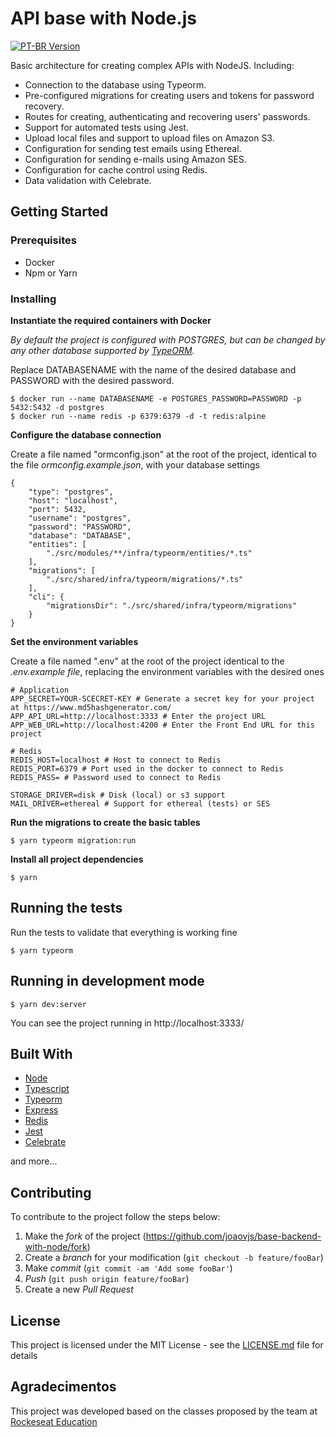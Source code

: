 # API base with Node.js
[![PT-BR Version][ptbr-image]][ptbr-url]

Basic architecture for creating complex APIs with NodeJS. Including:
- Connection to the database using Typeorm.
- Pre-configured migrations for creating users and tokens for password recovery.
- Routes for creating, authenticating and recovering users' passwords.
- Support for automated tests using Jest.
- Upload local files and support to upload files on Amazon S3.
- Configuration for sending test emails using Ethereal.
- Configuration for sending e-mails using Amazon SES.
- Configuration for cache control using Redis.
- Data validation with Celebrate.


## Getting Started

### Prerequisites

* Docker
* Npm or Yarn

### Installing

**Instantiate the required containers with Docker**

*By default the project is configured with POSTGRES, but can be changed by any other database supported by [TypeORM](https://typeorm.io/#/).*

Replace DATABASENAME with the name of the desired database and PASSWORD with the desired password.

```
$ docker run --name DATABASENAME -e POSTGRES_PASSWORD=PASSWORD -p 5432:5432 -d postgres
$ docker run --name redis -p 6379:6379 -d -t redis:alpine

```

**Configure the database connection**

Create a file named "ormconfig.json" at the root of the project, identical to the file *ormconfig.example.json*, with your database settings

```
{
	"type": "postgres",
	"host": "localhost",
	"port": 5432,
	"username": "postgres",
	"password": "PASSWORD",
	"database": "DATABASE",
	"entities": [
		"./src/modules/**/infra/typeorm/entities/*.ts"
	],
	"migrations": [
		"./src/shared/infra/typeorm/migrations/*.ts"
	],
	"cli": {
		"migrationsDir": "./src/shared/infra/typeorm/migrations"
	}
}
```

**Set the environment variables**

Create a file named ".env" at the root of the project identical to the *.env.example file*, replacing the environment variables with the desired ones

```
# Application
APP_SECRET=YOUR-SCECRET-KEY # Generate a secret key for your project at https://www.md5hashgenerator.com/
APP_API_URL=http://localhost:3333 # Enter the project URL
APP_WEB_URL=http://localhost:4200 # Enter the Front End URL for this project

# Redis
REDIS_HOST=localhost # Host to connect to Redis
REDIS_PORT=6379 # Port used in the docker to connect to Redis
REDIS_PASS= # Password used to connect to Redis

STORAGE_DRIVER=disk # Disk (local) or s3 support
MAIL_DRIVER=ethereal # Support for ethereal (tests) or SES
```

**Run the migrations to create the basic tables**

```
$ yarn typeorm migration:run
```

**Install all project dependencies**

```
$ yarn
```

## Running the tests

Run the tests to validate that everything is working fine

```
$ yarn typeorm
```

## Running in development mode

```
$ yarn dev:server
```

You can see the project running in http://localhost:3333/

## Built With

* [Node](https://nodejs.org/en/)
* [Typescript](https://www.typescriptlang.org/)
* [Typeorm](https://typeorm.io/#/)
* [Express](https://expressjs.com/)
* [Redis](https://redis.io/)
* [Jest](https://jestjs.io/)
* [Celebrate](https://github.com/arb/celebrate#readme)

and more...

## Contributing

To contribute to the project follow the steps below:

1. Make the _fork_ of the project (<https://github.com/joaovjs/base-backend-with-node/fork>)
2. Create a _branch_ for your modification (`git checkout -b feature/fooBar`)
3. Make _commit_ (`git commit -am 'Add some fooBar'`)
4. _Push_ (`git push origin feature/fooBar`)
5. Create a new _Pull Request_

## License

This project is licensed under the MIT License - see the [LICENSE.md](LICENSE) file for details

## Agradecimentos

This project was developed based on the classes proposed by the team at [Rockeseat Education](https://github.com/rocketseat-education)

<!-- Markdown link & img dfn's -->
[ptbr-image]: https://i.imgur.com/D04C8eI.jpeg
[ptbr-url]: README.pt-BR.md
